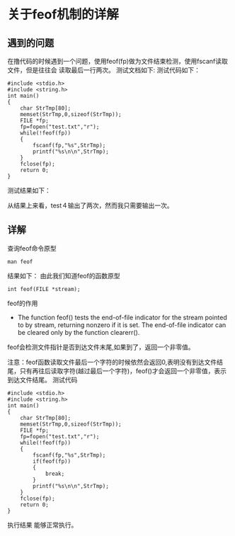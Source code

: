 # 关于feof机制的详解
## 遇到的问题
在撸代码的时候遇到一个问题，使用feof(fp)做为文件结束检测，使用fscanf读取文件，但是往往会
读取最后一行两次。
测试文档如下:
测试代码如下：
```
#include <stdio.h>
#include <string.h>
int main()
{
    char StrTmp[80];
    memset(StrTmp,0,sizeof(StrTmp));
    FILE *fp;
    fp=fopen("test.txt","r");
    while(!feof(fp))
    {
        fscanf(fp,"%s",StrTmp);
        printf("%s\n\n",StrTmp);
    }
    fclose(fp);
    return 0;
}
```
测试结果如下：

从结果上来看，test４输出了两次，然而我只需要输出一次。
## 详解
查询feof命令原型
```
man feof
```
结果如下：
由此我们知道feof的函数原型
```
int feof(FILE *stream);
```
feof的作用

- The function feof() tests the  end-of-file  indicator  for  the  stream pointed  to by stream, returning nonzero if it is set.  The end-of-file indicator can be cleared only by the function clearerr().

feof会检测文件指针是否到达文件末尾,如果到了，返回一个非零值。

注意：feof函数读取文件最后一个字符的时候依然会返回0,表明没有到达文件结尾，只有再往后读取字符(越过最后一个字符)，feof()才会返回一个非零值，表示到达文件结尾。
测试代码
```
#include <stdio.h>
#include <string.h>
int main()
{
    char StrTmp[80];
    memset(StrTmp,0,sizeof(StrTmp));
    FILE *fp;
    fp=fopen("test.txt","r");
    while(!feof(fp))
    {
        fscanf(fp,"%s",StrTmp);
        if(feof(fp))
        {
            break;
        }
        printf("%s\n\n",StrTmp);
    }
    fclose(fp);
    return 0;
}
```
执行结果
能够正常执行。
